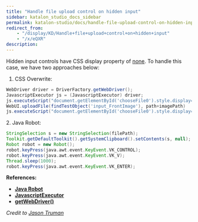 ```yaml
---
title: "Handle file upload control on hidden input" 
sidebar: katalon_studio_docs_sidebar
permalink: katalon-studio/docs/handle-file-upload-control-on-hidden-input.html 
redirect_from:
    - "/display/KD/Handle+file+upload+control+on+hidden+input"
    - "/x/eQXR"
description: 
---
```

Hidden input controls have CSS display property of [none](https://www.w3schools.com/css/css_display_visibility.asp). To handle this case, we have two approaches below:

1.  CSS Overwrite:

```groovy
WebDriver driver = DriverFactory.getWebDriver();
JavascriptExecutor js = (JavascriptExecutor) driver;
js.executeScript("document.getElementById('chooseFile0').style.display='inline-block'");
WebUI.uploadFile(findTestObject('input_FrontImage'), path+imagePath)
js.executeScript("document.getElementById('chooseFile0').style.display='none'");
```

  
2\. Java Robot:

```groovy
StringSelection s = new StringSelection(filePath);
Toolkit.getDefaultToolkit().getSystemClipboard().setContents(s, null);
Robot robot = new Robot();
robot.keyPress(java.awt.event.KeyEvent.VK_CONTROL);
robot.keyPress(java.awt.event.KeyEvent.VK_V);
Thread.sleep(1000);
robot.keyPress(java.awt.event.KeyEvent.VK_ENTER);
```

**References:**

*   **[Java Robot](https://docs.oracle.com/javase/7/docs/api/java/awt/Robot.html)**
*   **[JavascriptExecutor](https://seleniumhq.github.io/selenium/docs/api/java/org/openqa/selenium/JavascriptExecutor.html)**
*   **[getWebDriver()](https://api-docs.katalon.com/com/kms/katalon/core/webui/driver/DriverFactory.html#getWebDriver())**

_Credit to [Jason Truman](https://forum.katalon.com/discussion/1860/handling-file-uploads-on-hidden-input#Comment_2331)_